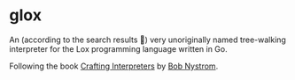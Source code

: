 # glox

An (according to the search results 👀) very unoriginally named tree-walking interpreter for the Lox programming language written in Go.

Following the book [Crafting Interpreters](http://www.craftinginterpreters.com/) by [Bob Nystrom](https://github.com/munificent).
